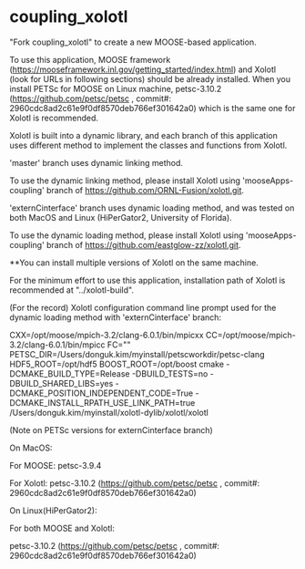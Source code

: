 coupling_xolotl
=====

"Fork coupling_xolotl" to create a new MOOSE-based application.

To use this application, MOOSE framework (https://mooseframework.inl.gov/getting_started/index.html) and Xolotl (look for URLs in following sections) should be already installed. When you install PETSc for MOOSE on Linux machine, petsc-3.10.2 (https://github.com/petsc/petsc , commit#: 2960cdc8ad2c61e9f0df8570deb766ef301642a0) which is the same one for Xolotl is recommended.

Xolotl is built into a dynamic library, and each branch of this application uses different method to implement the classes and functions from Xolotl.

'master' branch uses dynamic linking method.

To use the dynamic linking method, please install Xolotl using 'mooseApps-coupling' branch of https://github.com/ORNL-Fusion/xolotl.git.

'externCinterface' branch uses dynamic loading method, and was tested on both MacOS and Linux (HiPerGator2, University of Florida).

To use the dynamic loading method, please install Xolotl using 'mooseApps-coupling' branch of https://github.com/eastglow-zz/xolotl.git.

**You can install multiple versions of Xolotl on the same machine.

For the minimum effort to use this application, installation path of Xolotl is recommended at "../xolotl-build".

(For the record) Xolotl configuration command line prompt used for the dynamic loading method with 'externCinterface' branch:

CXX=/opt/moose/mpich-3.2/clang-6.0.1/bin/mpicxx CC=/opt/moose/mpich-3.2/clang-6.0.1/bin/mpicc FC="" PETSC_DIR=/Users/donguk.kim/myinstall/petscworkdir/petsc-clang HDF5_ROOT=/opt/hdf5 BOOST_ROOT=/opt/boost cmake -DCMAKE_BUILD_TYPE=Release -DBUILD_TESTS=no -DBUILD_SHARED_LIBS=yes  -DCMAKE_POSITION_INDEPENDENT_CODE=True -DCMAKE_INSTALL_RPATH_USE_LINK_PATH=true /Users/donguk.kim/myinstall/xolotl-dylib/xolotl/xolotl

(Note on PETSc versions for externCinterface branch)

On MacOS:

For MOOSE: petsc-3.9.4

For Xolotl: petsc-3.10.2 (https://github.com/petsc/petsc , commit#: 2960cdc8ad2c61e9f0df8570deb766ef301642a0)

On Linux(HiPerGator2):

For both MOOSE and Xolotl:

petsc-3.10.2 (https://github.com/petsc/petsc , commit#: 2960cdc8ad2c61e9f0df8570deb766ef301642a0) 
